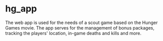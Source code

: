 # hg_app

The web app is used for the needs of a scout game based on the Hunger Games movie. The app serves for the management of bonus packages, tracking the players' location, in-game deaths and kills and more. 
